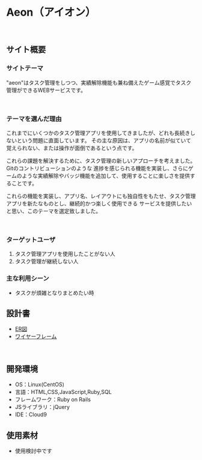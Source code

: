 # Aeon（アイオン）
​
## サイト概要
### サイトテーマ
"aeon"はタスク管理をしつつ、実績解除機能も兼ね備えたゲーム感覚でタスク管理ができるWEBサービスです。
<!--何を『目的』とし、どのような『分類』なのかを簡潔に書く-->
​
### テーマを選んだ理由
  これまでにいくつかのタスク管理アプリを使用してきましたが、どれも長続きしないという問題に直面しています。
その主な原因は、アプリの名前が似ていて覚えられない、または操作が面倒であるという点です。

  これらの課題を解決するために、タスク管理の新しいアプローチを考えました。Gitのコントリビューションのような
進捗を感じられる機能を実装し、さらにゲームのような実績解除やバッジ機能を追加して、使用することに楽しさを提供することです。

  これらの機能を実装し、アプリ名、レイアウトにも独自性をもたせ、タスク管理アプリを新たなものとし、継続的かつ楽しく使用できる
サービスを提供したいと思い、このテーマを選定致しました。

​
### ターゲットユーザ
1. タスク管理アプリを使用したことがない人
2. タスク管理が継続しない人

### 主な利用シーン
- タスクが煩雑となりまとめたい時
​
## 設計書
- [ER図](https://app.diagrams.net/#G1DAjhdnvqWISQ1vhPpzPoR2HKr_lw2PCF)
- [ワイヤーフレーム](https://app.diagrams.net/#G1nQR0Y3ipj1E0nE5b0LUQ0KnyB4f0n2z3#%7B%22pageId%22%3A%22Z9gw5ihNVX12rm8rlB2m%22%7D)

<!--テーマを設定・提出する時点では不要です-->
​
## 開発環境
- OS：Linux(CentOS)
- 言語：HTML,CSS,JavaScript,Ruby,SQL
- フレームワーク：Ruby on Rails
- JSライブラリ：jQuery
- IDE：Cloud9
​
## 使用素材
- 使用検討中です